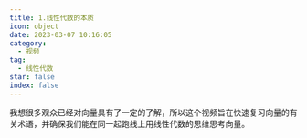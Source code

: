 ```yaml
---
title: 1.线性代数的本质
icon: object
date: 2023-03-07 10:16:05
category:
  - 视频
tag:
  - 线性代数
star: false
index: false
---
```


我想很多观众已经对向量具有了一定的了解，所以这个视频旨在快速复习向量的有关术语，并确保我们能在同一起跑线上用线性代数的思维思考向量。

<AutoCatalog base='/video/linearalgebra/' />
